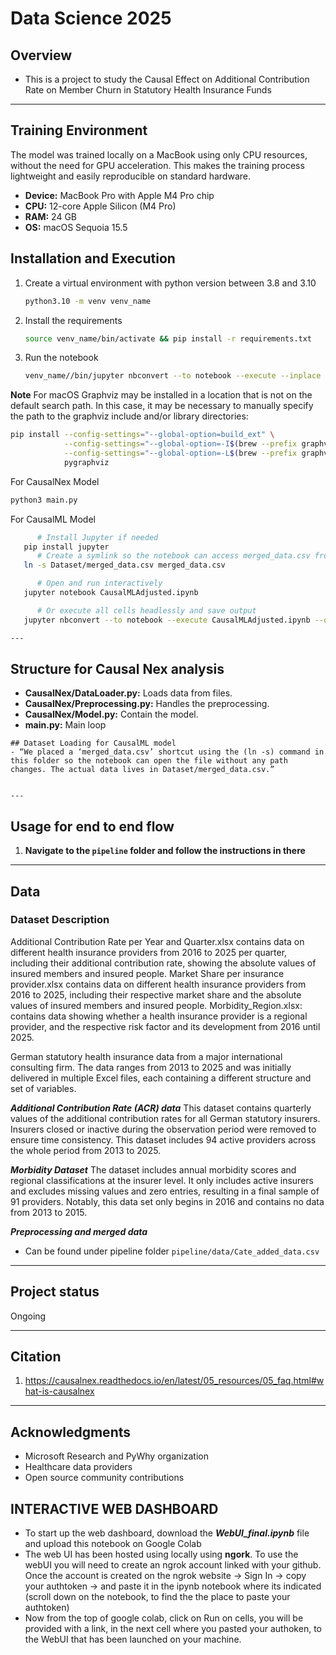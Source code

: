 # Data Science 2025



## Overview
- This is a project to study the Causal Effect on Additional Contribution Rate on Member Churn in Statutory Health
Insurance Funds

---

## Training Environment
The model was trained locally on a MacBook using only CPU resources, without the need for GPU acceleration. This makes the training process lightweight and easily reproducible on standard hardware.
- **Device:** MacBook Pro with Apple M4 Pro chip
- **CPU:** 12-core Apple Silicon (M4 Pro)
- **RAM:** 24 GB
- **OS:** macOS Sequoia 15.5


## Installation and Execution
1. Create a virtual environment with python version between 3.8 and 3.10
   ```bash
   python3.10 -m venv venv_name
   ```
2. Install the requirements 
    ```bash 
   source venv_name/bin/activate && pip install -r requirements.txt
    ```
3. Run the notebook
   ```bash
   venv_name//bin/jupyter nbconvert --to notebook --execute --inplace CauseHealPred.ipynb
   ```
**Note** For macOS Graphviz may be installed in a location that is not on the default search path. In this case, it may be necessary to manually specify the path to the graphviz include and/or library directories:
```bash
pip install --config-settings="--global-option=build_ext" \
            --config-settings="--global-option=-I$(brew --prefix graphviz)/include/" \
            --config-settings="--global-option=-L$(brew --prefix graphviz)/lib/" \
            pygraphviz
```

For CausalNex Model
   ```bash
   python3 main.py
   ```
For CausalML Model
   ```bash
         # Install Jupyter if needed
      pip install jupyter
         # Create a symlink so the notebook can access merged_data.csv from the Dataset folder
      ln -s Dataset/merged_data.csv merged_data.csv

         # Open and run interactively
      jupyter notebook CausalMLAdjusted.ipynb

         # Or execute all cells headlessly and save output
      jupyter nbconvert --to notebook --execute CausalMLAdjusted.ipynb --output CausalMLAdjusted_executed.ipynb

---
```
## Structure for Causal Nex analysis
- **CausalNex/DataLoader.py:**  Loads data from files.
- **CausalNex/Preprocessing.py:** Handles the preprocessing.
- **CausalNex/Model.py:** Contain the model.
- **main.py:** Main loop

```
## Dataset Loading for CausalML model
- “We placed a ‘merged_data.csv’ shortcut using the (ln -s) command in this folder so the notebook can open the file without any path changes. The actual data lives in Dataset/merged_data.csv.”


---
```

## Usage for end to end flow

1. **Navigate to the ```pipeline``` folder and follow the instructions in there**

---

## Data
### Dataset Description 
Additional Contribution Rate per Year and Quarter.xlsx contains data on different health insurance providers from 2016 to 2025 per quarter, including their additional contribution rate, showing the absolute values of insured members and insured people. 
Market Share per insurance provider.xlsx contains data on different health insurance providers from 2016 to 2025, including their respective market share and the absolute values of insured members and insured people.
Morbidity_Region.xlsx: contains data showing whether a health insurance provider is a regional provider, and the respective risk factor and its development from 2016 until 2025.

German statutory health insurance data from a major international consulting firm. The data ranges from 2013 to 2025 and was initially delivered in multiple Excel files, each containing a different structure and set of variables. 

***Additional Contribution Rate (ACR) data***
This dataset contains quarterly values of the additional contribution rates for all German statutory insurers. Insurers closed or inactive during the observation period were removed to ensure time consistency. This dataset includes 94 active providers across the whole period from 2013 to 2025.

***Morbidity Dataset***
The dataset includes annual morbidity scores and regional classifications at the insurer level. It only includes active insurers and excludes missing values and zero entries, resulting in a final sample of 91 providers. Notably, this data set only begins in 2016 and contains no data from 2013 to 2015.

***Preprocessing and merged data***
- Can be found under pipeline folder ```pipeline/data/Cate_added_data.csv```


---

## Project status
Ongoing 

---

## Citation

1. https://causalnex.readthedocs.io/en/latest/05_resources/05_faq.html#what-is-causalnex

---

## Acknowledgments

- Microsoft Research and PyWhy organization
- Healthcare data providers
- Open source community contributions

## INTERACTIVE WEB DASHBOARD

- To start up the web dashboard, download the ***WebUI_final.ipynb*** file and upload this notebook on Google Colab
- The web UI has been hosted using locally using **ngork**. To use the webUI you will need to create an ngrok account linked with your github. Once the account is created on the ngrok website -> Sign In -> copy your authtoken -> and paste it in the ipynb notebook where its indicated (scroll down on the notebook, to find the the place to paste your authtoken)
- Now from the top of google colab, click on Run on cells, you will be provided with a link, in the next cell where you pasted your authoken, to the WebUI that has been launched on your machine. 


